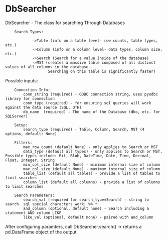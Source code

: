 # DbSearcher
DbSearcher - The class for searching Through Databases
        
        Search Types:
        
                ->Table (info on a table level- row counts, table types, etc.)
                ->Column (info on a column level- data types, column size, etc.)
                ->Search (Search for a value inside of the database)
                ->MST (creates a massive table composed of all distinct values of all columns in the database...
                       Searching on this table is significantly faster)
                             
Possible inputs:

        Connection Info:
            conn_string (required) - ODBC connection string, uses pyodbc library for connection
            conn_type (required) - for ensuring sql queries will work against the data source (SQL, OTH)
            db_name  (required) - The name of the Database (dbo, etc. for SQLServer)
            
        Setup:
            search_type (required) - Table, Column, Search, MST (4 options, default: None)
        
        Filters:
            max_row_count (default None) - only applies to Search or MST
            data_type (default all types) - only applies to Search or MST. Possible types include: Bit, Blob, DateTime, Date, Time, Decimal, Float, Integer, String
            min_col_size (default None) - minimum internal size of column
            max_col_size (default None) - maximum internal size of column 
            table_list (default all tables) - provide a list of tables to limit searches
            column_list (default all columns) - provide a list of columns to limit searches
            
        Search Parameters:
            search_val (required for search_type=Search) - string to search. sql special characters work! %% *
            and_column (optional, default none) - Search including a statement AND column LIKE
            like_val (optional, default none) - paired with and_column  
            
After configuring paramters, call DbSearcher.search()
            -> returns a pd.DataFrame object of the output
